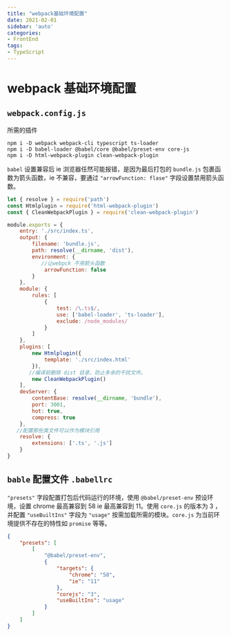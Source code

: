```yaml
---
title: "webpack基础环境配置"
date: 2021-02-01
sidebar: 'auto'
categories:
- FrontEnd
tags:
- TypeScript
---
```





# webpack 基础环境配置

## `webpack.config.js`

所需的插件

```shell
npm i -D webpack webpack-cli typescript ts-loader
npm i -D babel-loader @babel/core @babel/preset-env core-js
npm i -D html-webpack-plugin clean-webpack-plugin 
```



`babel` 设置兼容后 ie 浏览器任然可能报错，是因为最后打包的 `bundle.js` 包裹函数为箭头函数，ie 不兼容，要通过 `"arrowFunction: flase"` 字段设置禁用箭头函数。

```js
let { resolve } = require('path')
const Htmlplugin = require('html-webpack-plugin')
const { CleanWebpackPlugin } = require('clean-webpack-plugin')

module.exports = {
    entry: './src/index.ts',
    output: {
        filename: 'bundle.js',
        path: resolve(__dirname, 'dist'),
        environment: {
           //让webpck 不用箭头函数
            arrowFunction: false
        }
    },
    module: {
        rules: [
            {
                test: /\.ts$/,
                use: ['babel-loader', 'ts-loader'],
                exclude: /node_modules/
            }
        ]
    },
    plugins: [
        new Htmlplugin({
            template: './src/index.html'
        }),
       //编译前删除 dist 目录，防止多余的干扰文件。
        new CleanWebpackPlugin()
    ],
    devServer: {
        contentBase: resolve(__dirname, 'bundle'),
        port: 3001,
        hot: true,
        compress: true
    },
   //配置那些类文件可以作为模块引用
    resolve: {
        extensions: ['.ts', '.js']
    }
}
```



## `bable` 配置文件 `.babellrc`

`"presets"` 字段配置打包后代码运行的环境，使用 `@babel/preset-env` 预设环境，设置 chrome 最高兼容到 58 ie 最高兼容到 11。使用 `core.js` 的版本为 3 ，并配置 `"useBuiltIns"` 字段为 `"usage"` 按需加载所需的模块。`core.js` 为当前环境提供不存在的特性如 `promise` 等等。

```json
{
    "presets": [
        [
            "@babel/preset-env",
            {
                "targets": {
                    "chrome": "58",
                    "ie": "11"
                },
                "corejs": "3",
                "useBuiltIns": "usage"
            }
        ]
    ]
}
```

